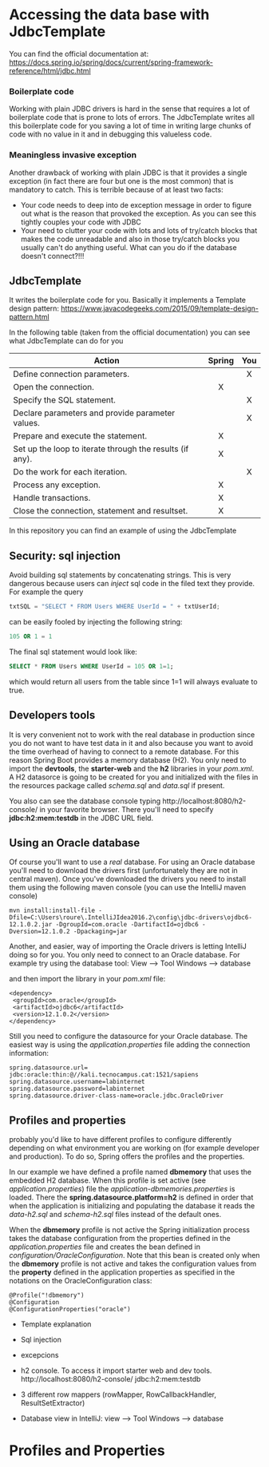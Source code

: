 # Accessing the data base with JdbcTemplate

You can find the official documentation at: https://docs.spring.io/spring/docs/current/spring-framework-reference/html/jdbc.html

### Boilerplate code
Working with plain JDBC drivers is hard in the sense that requires a lot of boilerplate code that is prone to lots of errors.
The JdbcTemplate writes all this boilerplate code for you saving a lot of time in writing large chunks of code with no 
value in it and in debugging this valueless code.

### Meaningless invasive exception
Another drawback of working with plain JDBC is that it provides a single exception (in fact there are four but one is the most common)
that is mandatory to catch. This is terrible because of at least two facts:
* Your code needs to deep into de exception message in order to figure out what is the reason that provoked the exception. 
As you can see this tightly couples your code with JDBC
* Your need to clutter your code with lots and lots of try/catch blocks that makes the code unreadable and also in those try/catch
blocks you usually can't do anything useful. What can you do if the database doesn't connect?!!!

## JdbcTemplate
It writes the boilerplate code for you. Basically it implements a Template design pattern: 
https://www.javacodegeeks.com/2015/09/template-design-pattern.html

In the following table (taken from the official documentation) you can see what JdbcTemplate can do for you

| Action | Spring | You |
| ------ |:------:|:---:|
| Define connection parameters. |   | X |
| Open the connection.          | X |   |
| Specify the SQL statement.    |   | X |
| Declare parameters and provide parameter values. |   | X |
| Prepare and execute the statement.| X |   |
| Set up the loop to iterate through the results (if any). | X |   |
| Do the work for each iteration. |   | X |
| Process any exception. | X |   |
| Handle transactions.   | X |   |
| Close the connection, statement and resultset. | X |   |
 
In this repository you can find an example of using the JdbcTemplate

## Security: sql injection
Avoid building sql statements by concatenating strings. This is very dangerous because users can *inject* sql code in the 
filed text they provide. For example the query
```java
txtSQL = "SELECT * FROM Users WHERE UserId = " + txtUserId;
```
can be easily fooled by injecting the following string:
 
```sql
105 OR 1 = 1
```

The final sql statement would look like:
```sql
SELECT * FROM Users WHERE UserId = 105 OR 1=1;
```
which would return all users from the table since 1=1 will always evaluate to true.

## Developers tools
It is very convenient not to work with the real database in production since you do not want to have test data in it and also because you want to 
avoid the time overhead of having to connect to a remote database. For this reason Spring Boot provides a memory database (H2). You only
need to import the **devtools**, the **starter-web** and the **h2** libraries in your *pom.xml*. A H2 datasorce is going to be created
for you and initialized with the files in the resources package called *schema.sql* and *data.sql* if present. 

You also can see the database console typing http://localhost:8080/h2-console/ in your favorite browser. There you'll need to specify 
**jdbc:h2:mem:testdb** in the JDBC URL field. 

## Using an Oracle database
Of course you'll want to use a *real* database. For using an Oracle database you'll need to download the drivers first (unfortunately
they are not in central maven). Once you've downloaded the drivers you need to install them using the following maven console (you can use
the IntelliJ maven console)
```
mvn install:install-file -Dfile=C:\Users\roure\.IntelliJIdea2016.2\config\jdbc-drivers\ojdbc6-12.1.0.2.jar -DgroupId=com.oracle -DartifactId=ojdbc6 -Dversion=12.1.0.2 -Dpackaging=jar
```

Another, and easier, way of importing the Oracle drivers is letting IntelliJ doing so for you. You only need to connect to an Oracle 
database. For example try using the database tool: View --> Tool Windows --> database

and then import the library in your *pom.xml* file:
```
<dependency>
 <groupId>com.oracle</groupId>
 <artifactId>ojdbc6</artifactId>
 <version>12.1.0.2</version>
</dependency>
```
Still you need to configure the datasource for your Oracle database. The easiest way is using the *application.properties* file 
adding the connection information:
```
spring.datasource.url= jdbc:oracle:thin:@//kali.tecnocampus.cat:1521/sapiens
spring.datasource.username=labinternet
spring.datasource.password=labinternet
spring.datasource.driver-class-name=oracle.jdbc.OracleDriver

```

## Profiles and properties
probably you'd like to have different profiles to configure differently depending on what environment you are working on 
(for example developer and production). To do so, Spring offers the profiles and the properties.

In our example we have defined a profile named **dbmemory** that uses the embedded H2 database. When this profile is set 
active (see *application.properties*) file the *application-dbmemories.properties* is loaded. There the **spring.datasource.platform=h2**
is defined in order that when the application is initializing and populating the database it reads the *data-h2.sql* and 
*schema-h2.sql* files instead of the default ones.

When the **dbmemory** profile is not active the Spring initialization process takes the database configuration from the 
properties defined in the *application.properties* file and creates the bean defined in *configuration/OracleConfiguration*.
Note that this bean is created only when the **dbmemory** profile is not active and takes the configuration values from the 
**property** defined in the application properties as specified in the notations on the OracleConfiguration class:
```
@Profile("!dbmemory")
@Configuration
@ConfigurationProperties("oracle")
```

* Template explanation
* Sql injection
* excepcions
* h2 console. To access it import starter web and dev tools. http://localhost:8080/h2-console/
 jdbc:h2:mem:testdb
* 3 different row mappers (rowMapper, RowCallbackHandler, ResultSetExtractor)


* Database view in IntelliJ: view --> Tool Windows --> database

# Profiles and Properties